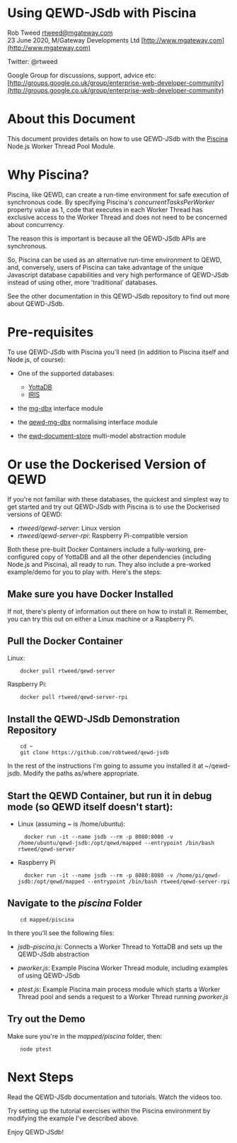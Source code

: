 # Using QEWD-JSdb with Piscina
 
Rob Tweed <rtweed@mgateway.com>  
23 June 2020, M/Gateway Developments Ltd [http://www.mgateway.com](http://www.mgateway.com)  

Twitter: @rtweed

Google Group for discussions, support, advice etc: [http://groups.google.co.uk/group/enterprise-web-developer-community](http://groups.google.co.uk/group/enterprise-web-developer-community)

# About this Document

This document provides details on how to use QEWD-JSdb with the 
[Piscina](https://github.com/piscinajs/piscina) Node.js Worker Thread Pool Module.

# Why Piscina?

Piscina, like QEWD, can create a run-time environment for safe execution of synchronous code.
By specifying Piscina's *concurrentTasksPerWorker* property value as 1, code that executes in
each Worker Thread has exclusive access to the Worker Thread and does not need to be concerned 
about concurrency.

The reason this is important is because all the QEWD-JSdb APIs are synchronous.

So, Piscina can be used as an alternative run-time environment to QEWD, and, conversely,
users of Piscina can take advantage of the unique Javascript database capabilities 
and very high performance
of QEWD-JSdb instead of using other, more 'traditional' databases.  

See the other documentation
in this QEWD-JSdb repository to find out more about QEWD-JSdb.

# Pre-requisites

To use QEWD-JSdb with Piscina you'll need (in addition to Piscina itself and Node.js, of course):

- One of the supported databases:
  - [YottaDB](https://yottadb.com)
  - [IRIS](https://www.intersystems.com/products/intersystems-iris/)

- the [mg-dbx](https://github.com/chrisemunt/mg-dbx) interface module

- the [qewd-mg-dbx](https://github.com/robtweed/qewd-mg-dbx) normalising interface module

- the [ewd-document-store](https://github.com/robtweed/ewd-document-store) multi-model abstraction module


# Or use the Dockerised Version of QEWD

If you're not familiar with these databases, the quickest and simplest way to get started 
and try out QEWD-JSdb with Piscina is to use the
Dockerised versions of QEWD:

- *rtweed/qewd-server*: Linux version
- *rtweed/qewd-server-rpi*: Raspberry Pi-compatible version

Both these pre-built Docker Containers include a fully-working, pre-configured copy of YottaDB and
all the other dependencies (including Node.js and Piscina), all ready to run.  They also include a pre-worked
example/demo for you to play with.  Here's the steps:


## Make sure you have Docker Installed

If not, there's plenty of information out there on how to install it.  Remember, you can try this out
on either a Linux machine or a Raspberry Pi.


## Pull the Docker Container

Linux:

        docker pull rtweed/qewd-server

Raspberry Pi:

        docker pull rtweed/qewd-server-rpi


## Install the QEWD-JSdb Demonstration Repository

        cd ~
        git clone https://github.com/robtweed/qewd-jsdb

In the rest of the instructions I'm going to assume you installed it at ~/qewd-jsdb.  Modify the
paths as/where appropriate.


## Start the QEWD Container, but run it in debug mode (so QEWD itself doesn't start):


- Linux (assuming ~ is /home/ubuntu):

        docker run -it --name jsdb --rm -p 8080:8080 -v /home/ubuntu/qewd-jsdb:/opt/qewd/mapped --entrypoint /bin/bash rtweed/qewd-server

- Raspberry Pi

        docker run -it --name jsdb --rm -p 8080:8080 -v /home/pi/qewd-jsdb:/opt/qewd/mapped --entrypoint /bin/bash rtweed/qewd-server-rpi


## Navigate to the *piscina* Folder

        cd mapped/piscina

In there you'll see the following files:

- *jsdb-piscina.js*: Connects a Worker Thread to YottaDB and sets up the QEWD-JSdb abstraction

- *pworker.js*: Example Piscina Worker Thread module, including examples of using QEWD-JSdb

- *ptest.js*: Example Piscina main process module which starts a Worker Thread pool and sends a request to a
Worker Thread running *pworker.js*

## Try out the Demo

Make sure you're in the *mapped/piscina* folder, then:


        node ptest


# Next Steps

Read the QEWD-JSdb documentation and tutorials.  Watch the videos too.

Try setting up the tutorial exercises within the Piscina environment by modifying the example
I've described above.

Enjoy QEWD-JSdb!

